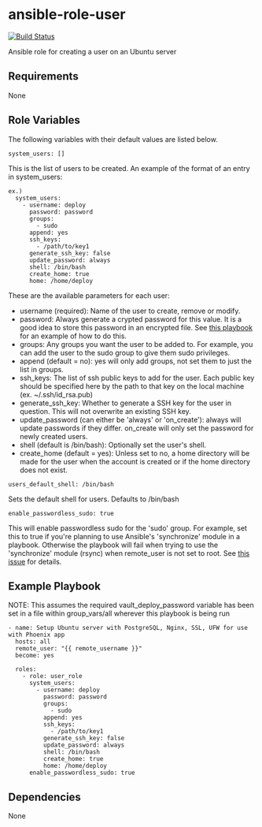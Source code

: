 # ansible-role-user

[![Build Status](https://travis-ci.org/CMcDonald82/ansible-role-user.svg?branch=master)](https://travis-ci.org/CMcDonald82/ansible-role-user)

Ansible role for creating a user on an Ubuntu server

## Requirements

None

## Role Variables

The following variables with their default values are listed below.

  ```
  system_users: []
  ```

  This is the list of users to be created. An example of the format of an entry in system_users:

  ```
  ex.)
    system_users:
      - username: deploy
        password: password
        groups:
          - sudo
        append: yes
        ssh_keys:
          - /path/to/key1
        generate_ssh_key: false 
        update_password: always
        shell: /bin/bash
        create_home: true
        home: /home/deploy 
  ```

  These are the available parameters for each user:
  * username (required): Name of the user to create, remove or modify.
  * password: Always generate a crypted password for this value. It is a good idea to store this password in an encrypted file. See [this playbook](https://github.com/CMcDonald82/ansible-playbook-ubuntu-phoenix) for an example of how to do this.
  * groups: Any groups you want the user to be added to. For example, you can add the user to the sudo group to give them sudo privileges.
  * append (default = no): yes will only add groups, not set them to just the list in groups. 
  * ssh_keys: The list of ssh public keys to add for the user. Each public key should be specified here by the path to that key on the local machine (ex. ~/.ssh/id_rsa.pub)
  * generate_ssh_key: Whether to generate a SSH key for the user in question. This will not overwrite an existing SSH key.
  * update_password (can either be 'always' or 'on_create'): always will update passwords if they differ. on_create will only set the password for newly created users.
  * shell (default is /bin/bash): Optionally set the user's shell.
  * create_home (default = yes): Unless set to no, a home directory will be made for the user when the account is created or if the home directory does not exist.


  ```
  users_default_shell: /bin/bash
  ```

  Sets the default shell for users. Defaults to /bin/bash

  ```
  enable_passwordless_sudo: true
  ```
  
  This will enable passwordless sudo for the 'sudo' group.
  For example, set this to true if you're planning to use Ansible's 'synchronize' module in a playbook.
  Otherwise the playbook will fail when trying to use the 'synchronize' module (rsync) when remote_user is not set to root. 
  See [this issue](https://github.com/ansible/ansible/issues/15297) for details.


## Example Playbook
NOTE: This assumes the required vault_deploy_password variable has been set in a file within group_vars/all wherever this playbook is being run

```
- name: Setup Ubuntu server with PostgreSQL, Nginx, SSL, UFW for use with Phoenix app
  hosts: all
  remote_user: "{{ remote_username }}"
  become: yes

  roles:
    - role: user_role
      system_users:
        - username: deploy
          password: password
          groups:
            - sudo
          append: yes
          ssh_keys:
            - /path/to/key1
          generate_ssh_key: false 
          update_password: always
          shell: /bin/bash
          create_home: true
          home: /home/deploy 
      enable_passwordless_sudo: true
```

## Dependencies

None
